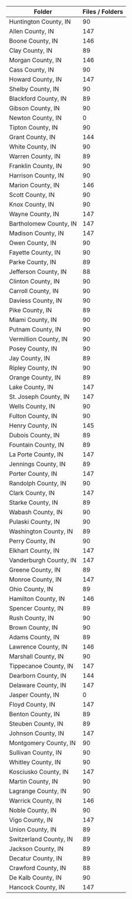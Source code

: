 | Folder                 |   Files / Folders |
|------------------------|-------------------|
| Huntington County, IN  |                90 |
| Allen County, IN       |               147 |
| Boone County, IN       |               146 |
| Clay County, IN        |                89 |
| Morgan County, IN      |               146 |
| Cass County, IN        |                90 |
| Howard County, IN      |               147 |
| Shelby County, IN      |                90 |
| Blackford County, IN   |                89 |
| Gibson County, IN      |                90 |
| Newton County, IN      |                 0 |
| Tipton County, IN      |                90 |
| Grant County, IN       |               144 |
| White County, IN       |                90 |
| Warren County, IN      |                89 |
| Franklin County, IN    |                90 |
| Harrison County, IN    |                90 |
| Marion County, IN      |               146 |
| Scott County, IN       |                90 |
| Knox County, IN        |                90 |
| Wayne County, IN       |               147 |
| Bartholomew County, IN |               147 |
| Madison County, IN     |               147 |
| Owen County, IN        |                90 |
| Fayette County, IN     |                90 |
| Parke County, IN       |                89 |
| Jefferson County, IN   |                88 |
| Clinton County, IN     |                90 |
| Carroll County, IN     |                90 |
| Daviess County, IN     |                90 |
| Pike County, IN        |                89 |
| Miami County, IN       |                90 |
| Putnam County, IN      |                90 |
| Vermillion County, IN  |                90 |
| Posey County, IN       |                90 |
| Jay County, IN         |                89 |
| Ripley County, IN      |                90 |
| Orange County, IN      |                89 |
| Lake County, IN        |               147 |
| St. Joseph County, IN  |               147 |
| Wells County, IN       |                90 |
| Fulton County, IN      |                90 |
| Henry County, IN       |               145 |
| Dubois County, IN      |                89 |
| Fountain County, IN    |                89 |
| La Porte County, IN    |               147 |
| Jennings County, IN    |                89 |
| Porter County, IN      |               147 |
| Randolph County, IN    |                90 |
| Clark County, IN       |               147 |
| Starke County, IN      |                89 |
| Wabash County, IN      |                90 |
| Pulaski County, IN     |                90 |
| Washington County, IN  |                89 |
| Perry County, IN       |                90 |
| Elkhart County, IN     |               147 |
| Vanderburgh County, IN |               147 |
| Greene County, IN      |                89 |
| Monroe County, IN      |               147 |
| Ohio County, IN        |                89 |
| Hamilton County, IN    |               146 |
| Spencer County, IN     |                89 |
| Rush County, IN        |                90 |
| Brown County, IN       |                90 |
| Adams County, IN       |                89 |
| Lawrence County, IN    |               146 |
| Marshall County, IN    |                90 |
| Tippecanoe County, IN  |               147 |
| Dearborn County, IN    |               144 |
| Delaware County, IN    |               147 |
| Jasper County, IN      |                 0 |
| Floyd County, IN       |               147 |
| Benton County, IN      |                89 |
| Steuben County, IN     |                89 |
| Johnson County, IN     |               147 |
| Montgomery County, IN  |                90 |
| Sullivan County, IN    |                90 |
| Whitley County, IN     |                90 |
| Kosciusko County, IN   |               147 |
| Martin County, IN      |                90 |
| Lagrange County, IN    |                90 |
| Warrick County, IN     |               146 |
| Noble County, IN       |                90 |
| Vigo County, IN        |               147 |
| Union County, IN       |                89 |
| Switzerland County, IN |                89 |
| Jackson County, IN     |                89 |
| Decatur County, IN     |                89 |
| Crawford County, IN    |                88 |
| De Kalb County, IN     |                90 |
| Hancock County, IN     |               147 |